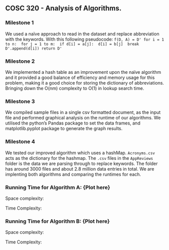 ## COSC 320 - Analysis of Algorithms. 

### Milestone 1
We used a naïve approach to read in the dataset and replace abbreviation with the keywords. With this following pseudocode: 
`f(D, A) = D' for i = 1 to n:  for j = 1 to m:  if d[i] = a[j]:  d[i] = b[j]  break  D'.append(d[i]) return D' `

### Milestone 2 
We implemented a hash table as an improvement upon the naïve algorithm and it provided a good balance of efficiency and memory usage for this problem, making it a good choice for storing the dictionary of abbreviations. Bringing down the O(nm) complexity to O(1) in lookup search time.

### Milestone 3
We compiled sample files in a single csv formatted document, as the input file and performed graphical analysis on the runtime of our algorithms. We utilised the python’s Pandas package to set the data frames, and matplotlib.pyplot package to generate the graph results.

### Milestone 4
We tested our improved algorithm which uses a hashMap. `Acronyms.csv` acts as the dictionary for the hashmap. The `.csv` files in the `AppReviews` folder is the data we are parsing through to replace keywords. The folder has around 3000 files and about 2.8 million data entries in total. We are implenting both algorithms and comparing the runtimes for each.

### Running Time for Algorithm A: {Plot here}

Space complexity: 


Time Complexity:



### Running Time for Algorithm B: {Plot here}


Space complexity:


Time Complexity:
